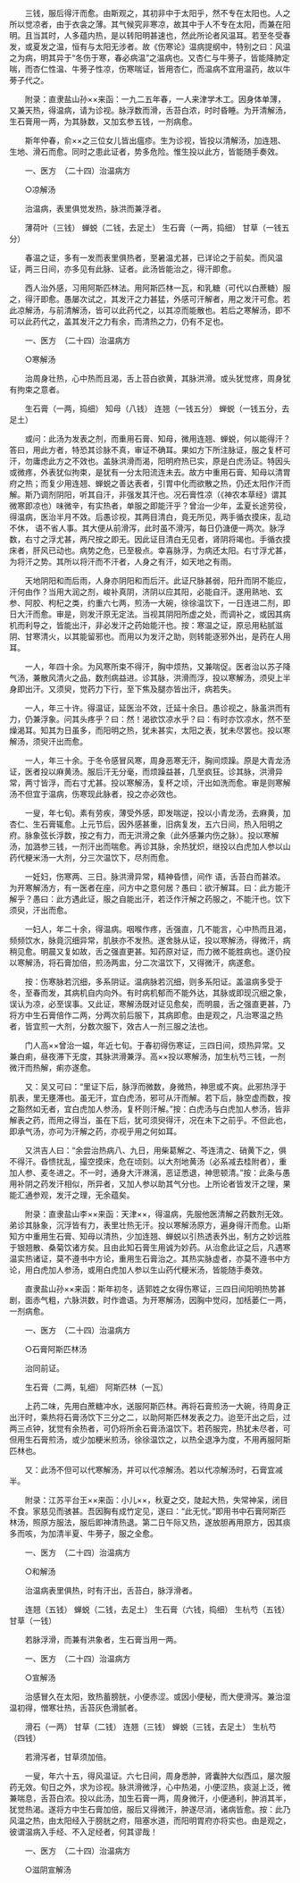 <!-- { "loadSidebar": true } -->
　　三钱，服后得汗而愈。由斯观之，其初非中于太阳乎，然不专在太阳也。人之所以觉凉者，由于衣衾之薄。其气候究非寒凉，故其中于人不专在太阳，而兼在阳明。且当其时，人多蕴内热，是以转阳明甚速也，然此所论者风温耳。若至冬受春发，或夏发之温，恒有与太阳无涉者。故《伤寒论》温病提纲中，特别之曰：风温之为病，明其异于“冬伤于寒，春必病温”之温病也。又杏仁与牛蒡子，皆能降肺定喘，而杏仁性温、牛蒡子性凉，伤寒喘证，皆用杏仁，而温病不宜用温药，故以牛蒡子代之。

　　附录：直隶盐山孙××来函：一九二五年春，一人来津学木工。因身体单薄，又兼天热，得温病，请为诊视。脉浮数而滑，舌苔白浓，时时昏睡。为开清解汤，生石膏用一两，为其脉数，又加玄参五钱，一剂病愈。

　　斯年仲春，俞××之三位女儿皆出瘟疹。生为诊视，皆投以清解汤，加连翘、生地、滑石而愈。同时之患此证者，势多危险。惟生投以此方，皆能随手奏效。

　　一、医方　（二十四）治温病方

　　○凉解汤

　　治温病，表里俱觉发热，脉洪而兼浮者。

　　薄荷叶（三钱） 蝉蜕（二钱，去足土） 生石膏（一两，捣细） 甘草（一钱五分）

　　春温之证，多有一发而表里俱热者，至暑温尤甚，已详论之于前矣。而风温证，两三日间，亦多见有此脉、证者。此汤皆能治之，得汗即愈。

　　西人治外感，习用阿斯匹林法。用阿斯匹林一瓦，和乳糖（可代以白蔗糖）服之，得汗即愈。愚屡次试之，其发汗之力甚猛，外感可汗解者，用之发汗可愈。若此凉解汤，与前清解汤，皆可以此药代之，以其凉而能散也。若后之寒解汤，即不可以此药代之，盖其发汗之力有余，而清热之力，仍有不足也。

　　一、医方　（二十四）治温病方

　　○寒解汤

　　治周身壮热，心中热而且渴，舌上苔白欲黄，其脉洪滑。或头犹觉疼，周身犹有拘束之意者。

　　生石膏（一两，捣细） 知母（八钱） 连翘（一钱五分） 蝉蜕（一钱五分，去足土）

　　或问：此汤为发表之剂，而重用石膏、知母，微用连翘、蝉蜕，何以能得汗？答曰，用此方者，特恐其诊脉不真，审证不确耳。果如方下所注脉证，服之复杯可汗，勿庸虑此方之不效也。盖脉洪滑而渴，阳明府热已实，原是白虎汤证。特因头或微疼，外表犹似拘束，是犹有一分太阳流连未去。故方中重用石膏、知母以清胃府之热；而复少用连翘、蝉蜕之善达表者，引胃中化而欲散之热，仍还太阳作汗而解。斯乃调剂阴阳，听其自汗，非强发其汗也。况石膏性凉（《神农本草经》谓其微寒即凉也）味微辛，有实热者，单服之即能汗乎？曾治一少年，孟夏长途劳役，得温病，医治半月不效。后愚诊视，其两目清白，竟无所见，两手循衣摸床，乱动不休， 语不省人事。其大便从前滑泻，此时虽不滑泻，每日仍溏便一两次。脉浮数，右寸之浮尤甚，两尺按之即无。因此证目清白无见者，肾阴将竭也。手循衣摸床者，肝风已动也。病势之危，已至极点。幸喜脉浮，为病还太阳。右寸浮尤甚，为将汗之势。其所以将汗而不汗者，人身之有汗，如天地之有雨。

　　天地阴阳和而后雨，人身亦阴阳和而后汗。此证尺脉甚弱，阳升而阴不能应，汗何由作？当用大润之剂，峻补真阴，济阴以应其阳，必能自汗。遂用熟地、玄参、阿胶、枸杞之类，约重六七两，煎汤一大碗，徐徐温饮下，一日连进二剂，即日大汗而愈。审是，则发汗原无定法。当视其阴阳所虚之处，而调补之，或因其病机而利导之，皆能出汗，非必发汗之药始能汗也。按：寒温之证，原忌用粘腻滋阴、甘寒清火，以其能留邪也。而用以为发汗之助，则转能逐邪外出，是药在人用耳。

　　一人，年四十余。为风寒所束不得汗，胸中烦热，又兼喘促。医者治以苏子降气汤，兼散风清火之品，数剂病益进。诊其脉，洪滑而浮，投以寒解汤，须臾上半身即出汗。又须臾，觉药力下行，至下焦及腿亦皆出汗，病若失。

　　一人，年三十许。得温证，延医治不效，迁延十余日。愚诊视之，脉虽洪而有力，仍兼浮象。问其头疼乎？曰：然！渴欲饮凉水乎？曰：有时亦饮凉水，然不至燥渴耳。知其为日虽多，而阳明之热，犹未甚实，太阳之表，犹未尽罢也。投以寒解汤，须臾汗出而愈。

　　一人，年三十余。于冬令感冒风寒，周身恶寒无汗，胸间烦躁。原是大青龙汤证，医者投以麻黄汤。服后汗无分毫，而烦躁益甚，几至疯狂。诊其脉，洪滑异常，两寸皆浮，而右寸尤甚。投以寒解汤，复杯之顷，汗出如洗而愈。审是则寒解汤不但宜于温病，伤寒现此脉者，投之亦必效也。

　　一叟，年七旬。素有劳疾，薄受外感，即发喘逆，投以小青龙汤，去麻黄，加杏仁、生石膏辄愈。上元节后，因外感甚重，旧病复发，五六日间，热入阳明之府。脉象弦长浮数，按之有力，而无洪滑之象（此外感兼内伤之脉）。投以寒解汤，加潞参三钱，一剂汗出而喘愈。再诊其脉，余热犹炽，继投以白虎加人参以山药代粳米汤一大剂，分三次温饮下，尽剂而愈。

　　一妊妇，伤寒两、三日。脉洪滑异常，精神昏愦，间作 语，舌苔白而甚浓。为开寒解汤方，有一医者在座，问方中之意何居？愚曰：欲汗解耳。曰：此方能汗解乎？愚曰：此方遇此证，服之自能出汗，若泛作汗解之药服之，不能汗也。饮下须臾，汗出而愈。

　　一妇人，年二十余，得温病。咽喉作疼，舌强直，几不能言，心中热而且渴，频频饮水，脉竟沉细异常，肌肤亦不发热。遂舍脉从证，投以寒解汤，得微汗，病稍见愈。明晨又复如故，舌之强直更甚。知药原对证，而力微不能胜病也。遂仍投以寒解汤，将石膏加倍，煎汤两盅，分二次温饮下，又得微汗，病遂愈。

　　按：伤寒脉若沉细，多系阴证。温病脉若沉细，则多系阳证。盖温病多受于冬，至春而发，其病机自内向外。有时病机郁而不能外达，其脉或即现沉细之象，误认为凉，必至误事。又此证，寒解汤既对证见愈矣，而明晨，舌之强直更甚，乃将方中生石膏倍作二两，分两次前后服下，其病即愈。由是观之，凡治寒温之热者，皆宜煎一大剂，分数次服下，效古人一剂三服之法也。

　　门人高××曾治一媪，年近七旬。于春初得伤寒证，三四日间，烦热异常。又兼白痢，昼夜滞下无度，其脉洪滑兼浮。高××投以寒解汤，加生杭芍三钱，一剂微汗而热解，痢亦遂愈。

　　又：吴又可曰：“里证下后，脉浮而微数，身微热，神思或不爽。此邪热浮于肌表，里无壅滞也。虽无汗，宜白虎汤，邪可从汗而解。若下后，脉空虚而数，按之豁然如无者，宜白虎加人参汤，复杯则汗解。”按：白虎汤与白虎加人参汤，皆非解表之药，而用之得当，虽在下后，犹可须臾得汗，况在未下之前乎。不但此也，即承气汤，亦可为汗解之药，亦视乎用之何如耳。

　　又洪吉人曰：“余尝治热病八、九日，用柴葛解之、芩连清之、硝黄下之，俱不得汗。昏愦扰乱，撮空摸床，危在顷刻。以大剂地黄汤（必系减去桂附者），重加人参、麦冬进之。不一时，通身大汗淋漓，恶证悉退，神思顿清。”按：此条与愚用补阴之药发汗相似，所异者，又加人参以助其气分也。上所论者皆发汗之理，果能汇通参观，发汗之理，无余蕴矣。

　　附录：直隶盐山李××来函：天津××，得温病，先服他医清解之药数剂无效。弟诊其脉象，沉浮皆有力，表里壮热无汗。投以寒解汤原方，遍身得汗而愈。山斯知方中重用生石膏、知母以清热，少加连翘、蝉蜕以引热透表外出，制方之妙远胜于银翘散、桑菊饮诸方矣。且由此知石膏生用诚为妙药。从治愈此证之后，凡遇寒温实热诸证，莫不遵书中方论，重用生石膏治之。其热实脉虚者，亦莫不遵书中方论，用白虎加人参汤，或用白虎加人参以生山药代粳米汤，皆能随手奏效。

　　直隶盐山孙××来函：斯年初冬，适郭姓之女得伤寒证，三四日间阳明热势甚剧，面赤气粗，六脉洪数，时作谵语。为开寒解汤，因胸中觉闷，加栝蒌仁一两，一剂病愈。

　　一、医方　（二十四）治温病方

　　○石膏阿斯匹林汤

　　治同前证。

　　生石膏（二两，轧细） 阿斯匹林（一瓦）

　　上药二味，先用白蔗糖冲水，送服阿斯匹林。再将石膏煎汤一大碗，待周身正出汗时，乘热将石膏汤饮下三分之二，以助阿斯匹林发表之力。迨至汗出之后，过两三点钟，犹觉有余热者，可仍将所余石膏汤温饮下。若药服完，热犹未尽者，可但用生石膏煎汤，或少加粳米煎汤，徐徐温饮之，以热全退净为度，不用再服阿斯匹林也。

　　又：此汤不但可以代寒解汤，并可以代凉解汤。若以代凉解汤时，石膏宜减半。

　　附录：江苏平台王××来函：小儿××，秋夏之交，陡起大热，失常神呆，闭目不食。家慈见而骇甚。吾因胸有成竹定见，遂曰：“此无忧。”即用书中石膏阿斯匹林汤，照原方服法，服后即神清热退。第二日午际又热，遂放胆再用原方，因其痰多而咳，为加清半夏、牛蒡子，服之全愈。

　　一、医方　（二十四）治温病方

　　○和解汤

　　治温病表里俱热，时有汗出，舌苔白，脉浮滑者。

　　连翘（五钱） 蝉蜕（二钱，去足土） 生石膏（六钱，捣细） 生杭芍（五钱） 甘草（一钱）

　　若脉浮滑，而兼有洪象者，生石膏当用一两。

　　一、医方　（二十四）治温病方

　　○宣解汤

　　治感冒久在太阳，致热蓄膀胱，小便赤涩。或因小便秘，而大便滑泻。兼治湿温初得，憎寒壮热，舌苔灰色滑腻者。

　　滑石（一两） 甘草（二钱） 连翘（三钱） 蝉蜕（三钱，去足土） 生杭芍（四钱）

　　若滑泻者，甘草须加倍。

　　一叟，年六十五，得风温证。六七日间，周身悉肿，肾囊肿大似西瓜，屡次服药无效。旬日之外，求为诊视。脉洪滑微浮，心中热渴，小便涩热，痰涎上泛，微兼喘息，舌苔白浓。投以此汤，加生石膏一两，周身微汗，小便通利，肿消其半，犹觉热渴。遂将方中生石膏加倍，服后又得微汗，肿遂尽消，诸病皆愈。按：此乃风温之热，由太阳经入于膀胱之府，阻塞水道，而阳明胃府亦将实也。由是观之，彼谓温病入手经、不入足经者，何其谬哉！

　　一、医方　（二十四）治温病方

　　○滋阴宣解汤

